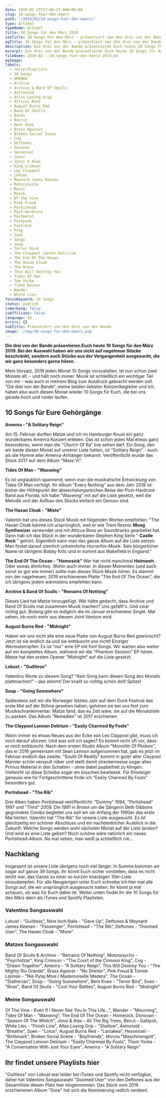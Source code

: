 ```yaml
---
date: 2019-02-25T17:04:17.000+00:00
slug: 10-songs-fuer-den-maerz
path: '/2019/02/10-songs-fuer-den-maerz/'
type: Artikel
typeName: Artikel
title: 10 Songs für den März 2019
seoTitle: 10 Songs für den März - präsentiert von den drei von der Bande
ogTitle: 10 Songs für den März - präsentiert von den drei von der Bande
description: Die drei von der Bande präsentieren Euch heute 10 Songs für den März 2019. Auf die Ohren gibt es jede Menge Postrock, Postpunk, Post-Hardcore und Prog.
excerpt: Die drei von der Bande präsentieren Euch heute 10 Songs für den März 2019. Bei der Auswahl haben wir uns nicht auf nagelneue Stücke beschränkt, sondern auch Songs aus der Vergangenheit mit ausgesucht, die wir ganz besonders gerne hören.
fileName: 2019-02---10-songs-fuer-den-maerz-2019.md
ogImage:
labels:
  - serie:Playlists
  - 10 Songs
  - AMENRA
  - Archive
  - Archive & Band Of Skulls
  - Astronoid
  - Atlas Losing Grip
  - Atticus Ross
  - August Burns Red
  - Band Of Skulls
  - Bands
  - Beirut
  - Bent Knee
  - Brass Against
  - Broken Social Scene
  - Coq
  - Deftones
  - Donovan
  - Hexvessel
  - Jónsi
  - Jónsi & Alex
  - King Crimson
  - Les Claypool
  - Lokust
  - Maynard James Keenan
  - Motorpsycho
  - Music
  - Musik
  - Of the Vine
  - Pink Freud
  - Portishead
  - Post-Hardcore
  - Postmetal
  - Postpunk
  - Postrock
  - Prog
  - Soen
  - Songs
  - Soup
  - Terror Bird
  - The Claypool Lennon Delirium
  - The End Of The Ocean
  - The Haxan Cloak
  - The Ocean
  - This Will Destroy You
  - Tides Of Man
  - Tom Yorke
  - Trent Reznor
  - Wander
  - White Lies
focusKeyword: 10 Songs
status: publish
isWerbung: false
isAffiliate: false
language: de
errors: {}
subTitle: Präsentiert von den drei von der Bande
image: '/img/10-songs-fur-den-maerz.png'
---
```


**Die drei von der Bande präsentieren Euch heute 10 Songs für den März 2019. Bei der Auswahl haben wir uns nicht auf nagelneue Stücke beschränkt, sondern auch Stücke aus der Vergangenheit ausgesucht, die wir ganz besonders gerne hören.**

Mein Vorsatz, 2019 jeden Monat 10 Songs vorzustellen, ist nun schon zwei Monate alt  - und hält noch immer. Musik ist schließlich ein wichtiger Teil von mir - was auch in meinem Blog zum Ausdruck gebracht werden soll. "Die drei von der Bande", meine beiden liebsten Konzertbegleiter und ich, haben also auch diesen Monat wieder 10 Songs für Euch, die bei uns gerade hoch und runter laufen.

## 10 Songs für Eure Gehörgänge

**Amenra - "A Solitary Reign"**

Am 15. Februar durften Matze und ich im Hamburger Knust ein ganz wunderbares Amenra Konzert erleben. Das ist schon jedes Mal etwas ganz besonderes, wenn man die "Church Of Ra" live sehen darf. Ein Song, den wir beide diesen Monat auf unserer Liste hatten, ist "Solitary Reign" - auch als die Hymne aller Amenra-Anhänger bekannt. Veröffentlicht wurde das Stück 2017 auf dem Album "Mass VI".

<YouTube id="CD7bxyzFbC4" />

**Tides Of Man - "Waxwing"**

Es ist unglaublich spannend, wenn man die musikalische Entwicklung von Tides Of Man verfolgt. Ihr Album "Every Nothing" aus dem Jahr 2018 ist bisher der Höhepunkt der abwechslungsreichen Reise der Post-Hardcore Band aus Florida. Ich habe "Waxwing" mit auf die Liste gesetzt, weil die Melodik und der Aufbau des Stücks einfach ein Genuss sind.

<YouTube id="loZSTxiOxZo" />

**The Haxan Cloak - "Miste"**

Valentin hat uns dieses Stück Musik mit folgenden Worten empfohlen: "The Haxan Cloak kannte ich ursprünglich, weil er wie Trent Reznor **Moog Synthesizer** verwendet und mit Atticus Ross an Soundtracks gearbeitet hat. Dann hab ich das Stück in der wunderbaren Stephen King Serie " **Castle Rock** " gehört. Eigentlich kann man das ganze Album auf die Liste setzen. Man findet darauf ziemlich unheimliche Horrorfim-Musik. Sein bürgerlicher Name ist übrigens Bobby Krlic und er kommt aus Wakefield in England."

<YouTube id="fby7G4zJH4Q" />

**The End Of The Ocean - "Homesick"** Wer hat nicht manchmal **Heimweh** . Oder sowas ähnliches. Wohin auch immer. In diesen Momenten (und auch sonst so gut wie immer) sollte man dieses Stück Musik hören. Es stammt von der nagelneuen, 2019 erschienenen Platte "The End Of The Ocean", die ich übrigens jedem wärmstens empfehlen kann.

<YouTube id="V8l9TD02meA" />

**Archive &amp; Band Of Sculls - "Remains Of Nothing"**

Dieses Lied hat Matze hinzugefügt. Wär hätte gedacht, dass Archive und Band Of Sculls mal zusammen Musik machen? Uns gefällt's. Und zwar richtig gut. Bislang gibt es lediglich die im Januar erschienene Single. Mal sehen, ob noch mehr aus diesem Joint Venture wird.

<YouTube id="5rMjPK9kJks" />

**August Burns Red - "Midnight"**

Haben wir uns nicht alle eine neue Platte von August Burns Red gewünscht? Jetzt ist sie endlich da und sie enttäuscht uns nicht! Einziger Wermutstropfen: Es ist "nur" eine EP mit fünf Songs. Wir warten also weiter auf ein komplettes Album, während wir die "Phantom Session" EP hören. Matze hat den ersten Opener "Midnight" auf die Liste gesetzt.

<YouTube id="Ogcm5WG6hg8" />

**Lokust - "Guiltless"**

Valentins Worte zu diesem Song? "Kein Song kann diesen Song des Monats plattmachen!" - das stimmt! Der knallt so richtig schön doll! Spitze!

<YouTube id="WG2RMlUK2So" />

**Soup - "Going Somewhere"**

Spätestens seit wir die Norweger letztes Jahr auf dem Dunk Festival das erste Mal auf der Bühne gesehen haben, gehören sie bei uns fest zum Musikschrankinventar. Matze fand, das es Zeit wäre, sie auf die Monatsliste zu packen. Das Album "Remedies" ist 2017 erschienen.

<YouTube id="LKpNALJM404" />

**The Claypool Lennon Delirium - "Easily Charmed By Fools"**

Wann immer es etwas Neues aus der Ecke von Les Claypool gibt, muss ich mich darauf stürzen. Und was soll ich sagen? Es kommt nicht oft vor, dass er mich enttäuscht. Nach dem ersten Studio Album "Monolith Of Phobos", das er 2016 gemeinsam mit Sean Lennon aufgenommen hat, gab es jetzt im Februar endlich das zweite. "South Of Reality" kommt in guter alter Claypool Marnier schön verspult rüber und stellt damit streckenweise sogar altes Primus Material in den Schatten - ohne dabei popbefreit zu klingen. Vielleicht ist diese Scheibe sogar ein bisschen beatleesk. Für Einsteiger genauso wie für Fortgeschrittene finde ich "Easily Charmed By Fools" besonders gut.

<YouTube id="9dXAzlrRxhY" />

**Portishead - "The Rib"**

Drei Alben haben Portishead veröffentlicht: "Dummy" 1994, "Portishead" 1997 und "Third" 2008. Die 1991 in Bristol um die Sängerin Beth Gibbons gegründete Combo begleitet uns seit wir sie Anfang der 1990er das erste Mal hörten. Valentin hat "The Rib" für unsere Liste ausgesucht. Es ist gleichzeitig ein schöner Abschluss und ein nachdenklicher Ausblick in die Zukunft: Welche Songs werden wohl nächsten Monat auf der Liste landen? Und wird es eine Liste geben? Noch schöne wäre natürlich ein neues Portishead-Album. Na mal sehen, man weiß ja schließlich nie...

<YouTube id="kBOaLjtR4mw" />

## Nachklang

Insgesamt ist unsere Liste übrigens noch viel länger. In Summe kommen wir sogar auf ganze 39 Songs. Ihr könnt Euch sicher vorstellen, dass es nicht leicht war, das Ganze zu einer so kurzen knackigen 10er-Liste einzudampfen. Für alle Neugierigen unter Euch schreibe ich hier mal alle Songs auf, die wir ursprünglich ausgesucht hatten. Ihr könnt ja mal schauen, ob was für Euch dabei ist. Weiter unten findet Ihr die 10 Songs für den März dann als iTunes und Spotify Playlisten.

### Valentins Songauswahl

Lokust - "Guiltless", Nine Inch Nails - "Gave Up", Deftones &amp; Maynard James Keenan - "Passenger", Portishead - "The Rib", Deftones - "Doomed User", The Haxan Cloak - "Miste"

### Matzes Songauswahl

Band Of Sculls &amp; Archive - "Remains Of Nothing", Motorpsycho - "Psychotzar", King Crimson - "The Court of the Crimson King", Cog - "Drawn Together", Amenra - "A Solitary Reign", This Will Destroy You - "The Mighty Rio Grande", Brass Against - "No Shelter", Pink Freud &amp; Tomek Lipinski - "Nie Pytaj Mnie / Mademoiselle Madera", The Ocean - "Statherian", Soup - "Going Somewhere", Bent Knee - "Terror Bird", Soen - "River", Band Of Skulls - "Cool Your Battles", August Burns Red - "Midnight"

### Meine Songauswahl

Of The Vine - Even If I Never See You In This Life...", Wander - "Mourning", Tides Of Man - "Waxwing", The End Of The Ocean - Homesick, Donovan - "Season Of The Whitch", Jónsi &amp; Alex - All The Big Trees, Beirut - Gallipoli, White Lies - "Finish Line", Atlas Losing Grip - "Shallow", Astronoid - "Breathe", Soen - "Lotus", August Burns Red - "Laniakea", Hexvessel - "Birthmark", Broken Social Scene - "Boyfriends", Monza "Maschinengott", The Claypool Lennon Delirium - "Easily Charmed By Fools", Thom Yorke - "A Conversation With Just Your Eyes", Amenra - "A Solitary Reign"

## Ihr findet unsere Playlists hier

"Guiltless" von Lokust war leider bei iTunes und Spotify nicht verfügbar, daher hat Valentins Songauswahl "Doomed User" von den Deftones aus der Gesamtliste diesen Platz hier eingenommen. Das Stück vom 2016 erschienenen Album "Gore" hat sich die Nominierung redlich verdient.

<Playlist
  itunes="2019-02-25-die-drei-von-der-bande/pl.u-2A0Lt8b5452?app=music"
  spotify="29K4Uy7nrGY2jsUT0I7BbX"
/>
